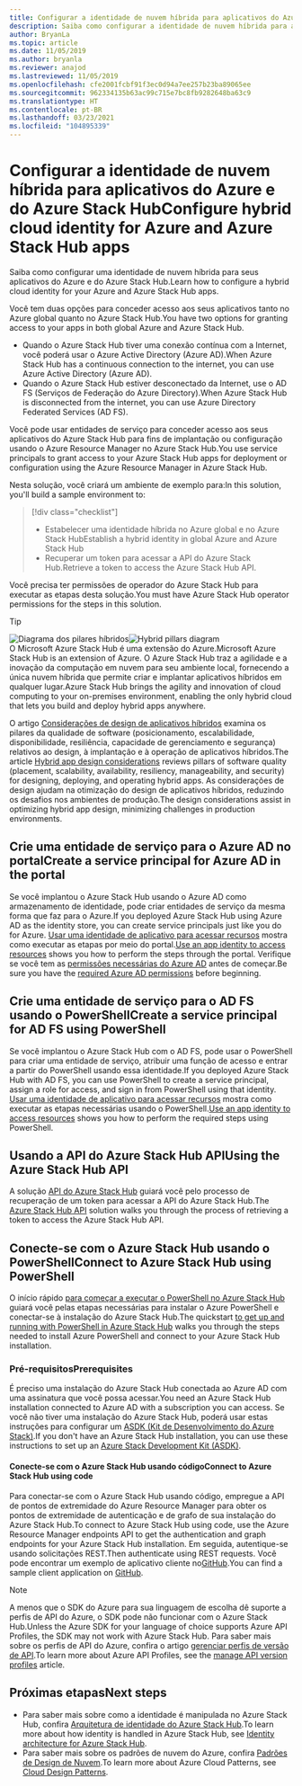 ```yaml
---
title: Configurar a identidade de nuvem híbrida para aplicativos do Azure e do Azure Stack Hub
description: Saiba como configurar a identidade de nuvem híbrida para aplicativos do Azure e do Azure Stack Hub.
author: BryanLa
ms.topic: article
ms.date: 11/05/2019
ms.author: bryanla
ms.reviewer: anajod
ms.lastreviewed: 11/05/2019
ms.openlocfilehash: cfe2001fcbf91f3ec0d94a7ee257b23ba89065ee
ms.sourcegitcommit: 962334135b63ac99c715e7bc8fb9282648ba63c9
ms.translationtype: HT
ms.contentlocale: pt-BR
ms.lasthandoff: 03/23/2021
ms.locfileid: "104895339"
---
```

# <a name="configure-hybrid-cloud-identity-for-azure-and-azure-stack-hub-apps"></a><span data-ttu-id="51cbd-103">Configurar a identidade de nuvem híbrida para aplicativos do Azure e do Azure Stack Hub</span><span class="sxs-lookup"><span data-stu-id="51cbd-103">Configure hybrid cloud identity for Azure and Azure Stack Hub apps</span></span>

<span data-ttu-id="51cbd-104">Saiba como configurar uma identidade de nuvem híbrida para seus aplicativos do Azure e do Azure Stack Hub.</span><span class="sxs-lookup"><span data-stu-id="51cbd-104">Learn how to configure a hybrid cloud identity for your Azure and Azure Stack Hub apps.</span></span>

<span data-ttu-id="51cbd-105">Você tem duas opções para conceder acesso aos seus aplicativos tanto no Azure global quanto no Azure Stack Hub.</span><span class="sxs-lookup"><span data-stu-id="51cbd-105">You have two options for granting access to your apps in both global Azure and Azure Stack Hub.</span></span>

 * <span data-ttu-id="51cbd-106">Quando o Azure Stack Hub tiver uma conexão contínua com a Internet, você poderá usar o Azure Active Directory (Azure AD).</span><span class="sxs-lookup"><span data-stu-id="51cbd-106">When Azure Stack Hub has a continuous connection to the internet, you can use Azure Active Directory (Azure AD).</span></span>
 * <span data-ttu-id="51cbd-107">Quando o Azure Stack Hub estiver desconectado da Internet, use o AD FS (Serviços de Federação do Azure Directory).</span><span class="sxs-lookup"><span data-stu-id="51cbd-107">When Azure Stack Hub is disconnected from the internet, you can use Azure Directory Federated Services (AD FS).</span></span>

<span data-ttu-id="51cbd-108">Você pode usar entidades de serviço para conceder acesso aos seus aplicativos do Azure Stack Hub para fins de implantação ou configuração usando o Azure Resource Manager no Azure Stack Hub.</span><span class="sxs-lookup"><span data-stu-id="51cbd-108">You use service principals to grant access to your Azure Stack Hub apps for deployment or configuration using the Azure Resource Manager in Azure Stack Hub.</span></span>

<span data-ttu-id="51cbd-109">Nesta solução, você criará um ambiente de exemplo para:</span><span class="sxs-lookup"><span data-stu-id="51cbd-109">In this solution, you'll build a sample environment to:</span></span>

> [!div class="checklist"]
> - <span data-ttu-id="51cbd-110">Estabelecer uma identidade híbrida no Azure global e no Azure Stack Hub</span><span class="sxs-lookup"><span data-stu-id="51cbd-110">Establish a hybrid identity in global Azure and Azure Stack Hub</span></span>
> - <span data-ttu-id="51cbd-111">Recuperar um token para acessar a API do Azure Stack Hub.</span><span class="sxs-lookup"><span data-stu-id="51cbd-111">Retrieve a token to access the Azure Stack Hub API.</span></span>

<span data-ttu-id="51cbd-112">Você precisa ter permissões de operador do Azure Stack Hub para executar as etapas desta solução.</span><span class="sxs-lookup"><span data-stu-id="51cbd-112">You must have Azure Stack Hub operator permissions for the steps in this solution.</span></span>

> [!Tip]  
> <span data-ttu-id="51cbd-113">![Diagrama dos pilares híbridos](./media/solution-deployment-guide-cross-cloud-scaling/hybrid-pillars.png)</span><span class="sxs-lookup"><span data-stu-id="51cbd-113">![Hybrid pillars diagram](./media/solution-deployment-guide-cross-cloud-scaling/hybrid-pillars.png)</span></span>  
> <span data-ttu-id="51cbd-114">O Microsoft Azure Stack Hub é uma extensão do Azure.</span><span class="sxs-lookup"><span data-stu-id="51cbd-114">Microsoft Azure Stack Hub is an extension of Azure.</span></span> <span data-ttu-id="51cbd-115">O Azure Stack Hub traz a agilidade e a inovação da computação em nuvem para seu ambiente local, fornecendo a única nuvem híbrida que permite criar e implantar aplicativos híbridos em qualquer lugar.</span><span class="sxs-lookup"><span data-stu-id="51cbd-115">Azure Stack Hub brings the agility and innovation of cloud computing to your on-premises environment, enabling the only hybrid cloud that lets you build and deploy hybrid apps anywhere.</span></span>  
> 
> <span data-ttu-id="51cbd-116">O artigo [Considerações de design de aplicativos híbridos](overview-app-design-considerations.md) examina os pilares da qualidade de software (posicionamento, escalabilidade, disponibilidade, resiliência, capacidade de gerenciamento e segurança) relativos ao design, à implantação e à operação de aplicativos híbridos.</span><span class="sxs-lookup"><span data-stu-id="51cbd-116">The article [Hybrid app design considerations](overview-app-design-considerations.md) reviews pillars of software quality (placement, scalability, availability, resiliency, manageability, and security) for designing, deploying, and operating hybrid apps.</span></span> <span data-ttu-id="51cbd-117">As considerações de design ajudam na otimização do design de aplicativos híbridos, reduzindo os desafios nos ambientes de produção.</span><span class="sxs-lookup"><span data-stu-id="51cbd-117">The design considerations assist in optimizing hybrid app design, minimizing challenges in production environments.</span></span>

## <a name="create-a-service-principal-for-azure-ad-in-the-portal"></a><span data-ttu-id="51cbd-118">Crie uma entidade de serviço para o Azure AD no portal</span><span class="sxs-lookup"><span data-stu-id="51cbd-118">Create a service principal for Azure AD in the portal</span></span>

<span data-ttu-id="51cbd-119">Se você implantou o Azure Stack Hub usando o Azure AD como armazenamento de identidade, pode criar entidades de serviço da mesma forma que faz para o Azure.</span><span class="sxs-lookup"><span data-stu-id="51cbd-119">If you deployed Azure Stack Hub using Azure AD as the identity store, you can create service principals just like you do for Azure.</span></span> <span data-ttu-id="51cbd-120">[Usar uma identidade de aplicativo para acessar recursos](/azure-stack/operator/azure-stack-create-service-principals#manage-an-azure-ad-app-identity) mostra como executar as etapas por meio do portal.</span><span class="sxs-lookup"><span data-stu-id="51cbd-120">[Use an app identity to access resources](/azure-stack/operator/azure-stack-create-service-principals#manage-an-azure-ad-app-identity) shows you how to perform the steps through the portal.</span></span> <span data-ttu-id="51cbd-121">Verifique se você tem as [permissões necessárias do Azure AD](/azure/azure-resource-manager/resource-group-create-service-principal-portal#required-permissions) antes de começar.</span><span class="sxs-lookup"><span data-stu-id="51cbd-121">Be sure you have the [required Azure AD permissions](/azure/azure-resource-manager/resource-group-create-service-principal-portal#required-permissions) before beginning.</span></span>

## <a name="create-a-service-principal-for-ad-fs-using-powershell"></a><span data-ttu-id="51cbd-122">Crie uma entidade de serviço para o AD FS usando o PowerShell</span><span class="sxs-lookup"><span data-stu-id="51cbd-122">Create a service principal for AD FS using PowerShell</span></span>

<span data-ttu-id="51cbd-123">Se você implantou o Azure Stack Hub com o AD FS, pode usar o PowerShell para criar uma entidade de serviço, atribuir uma função de acesso e entrar a partir do PowerShell usando essa identidade.</span><span class="sxs-lookup"><span data-stu-id="51cbd-123">If you deployed Azure Stack Hub with AD FS, you can use PowerShell to create a service principal, assign a role for access, and sign in from PowerShell using that identity.</span></span> <span data-ttu-id="51cbd-124">[Usar uma identidade de aplicativo para acessar recursos](/azure-stack/operator/azure-stack-create-service-principals#manage-an-ad-fs-app-identity) mostra como executar as etapas necessárias usando o PowerShell.</span><span class="sxs-lookup"><span data-stu-id="51cbd-124">[Use an app identity to access resources](/azure-stack/operator/azure-stack-create-service-principals#manage-an-ad-fs-app-identity) shows you how to perform the required steps using PowerShell.</span></span>

## <a name="using-the-azure-stack-hub-api"></a><span data-ttu-id="51cbd-125">Usando a API do Azure Stack Hub API</span><span class="sxs-lookup"><span data-stu-id="51cbd-125">Using the Azure Stack Hub API</span></span>

<span data-ttu-id="51cbd-126">A solução [API do Azure Stack Hub](/azure-stack/user/azure-stack-rest-api-use) guiará você pelo processo de recuperação de um token para acessar a API do Azure Stack Hub.</span><span class="sxs-lookup"><span data-stu-id="51cbd-126">The [Azure Stack Hub API](/azure-stack/user/azure-stack-rest-api-use)  solution walks you through the process of retrieving a token to access the Azure Stack Hub API.</span></span>

## <a name="connect-to-azure-stack-hub-using-powershell"></a><span data-ttu-id="51cbd-127">Conecte-se com o Azure Stack Hub usando o PowerShell</span><span class="sxs-lookup"><span data-stu-id="51cbd-127">Connect to Azure Stack Hub using PowerShell</span></span>

<span data-ttu-id="51cbd-128">O início rápido [para começar a executar o PowerShell no Azure Stack Hub](/azure-stack/operator/azure-stack-powershell-install) guiará você pelas etapas necessárias para instalar o Azure PowerShell e conectar-se à instalação do Azure Stack Hub.</span><span class="sxs-lookup"><span data-stu-id="51cbd-128">The quickstart [to get up and running with PowerShell in Azure Stack Hub](/azure-stack/operator/azure-stack-powershell-install) walks you through the steps needed to install Azure PowerShell and connect to your Azure Stack Hub installation.</span></span>

### <a name="prerequisites"></a><span data-ttu-id="51cbd-129">Pré-requisitos</span><span class="sxs-lookup"><span data-stu-id="51cbd-129">Prerequisites</span></span>

<span data-ttu-id="51cbd-130">É preciso uma instalação do Azure Stack Hub conectada ao Azure AD com uma assinatura que você possa acessar.</span><span class="sxs-lookup"><span data-stu-id="51cbd-130">You need an Azure Stack Hub installation connected to Azure AD with a subscription you can access.</span></span> <span data-ttu-id="51cbd-131">Se você não tiver uma instalação do Azure Stack Hub, poderá usar estas instruções para configurar um [ASDK (Kit de Desenvolvimento do Azure Stack)](/azure-stack/asdk/asdk-install).</span><span class="sxs-lookup"><span data-stu-id="51cbd-131">If you don't have an Azure Stack Hub installation, you can use these instructions to set up an [Azure Stack Development Kit (ASDK)](/azure-stack/asdk/asdk-install).</span></span>

#### <a name="connect-to-azure-stack-hub-using-code"></a><span data-ttu-id="51cbd-132">Conecte-se com o Azure Stack Hub usando código</span><span class="sxs-lookup"><span data-stu-id="51cbd-132">Connect to Azure Stack Hub using code</span></span>

<span data-ttu-id="51cbd-133">Para conectar-se com o Azure Stack Hub usando código, empregue a API de pontos de extremidade do Azure Resource Manager para obter os pontos de extremidade de autenticação e de grafo de sua instalação do Azure Stack Hub.</span><span class="sxs-lookup"><span data-stu-id="51cbd-133">To connect to Azure Stack Hub using code, use the Azure Resource Manager endpoints API to get the authentication and graph endpoints for your Azure Stack Hub installation.</span></span> <span data-ttu-id="51cbd-134">Em seguida, autentique-se usando solicitações REST.</span><span class="sxs-lookup"><span data-stu-id="51cbd-134">Then authenticate using REST requests.</span></span> <span data-ttu-id="51cbd-135">Você pode encontrar um exemplo de aplicativo cliente no[GitHub](https://github.com/shriramnat/HybridARMApplication).</span><span class="sxs-lookup"><span data-stu-id="51cbd-135">You can find a sample client application on [GitHub](https://github.com/shriramnat/HybridARMApplication).</span></span>

>[!Note]
><span data-ttu-id="51cbd-136">A menos que o SDK do Azure para sua linguagem de escolha dê suporte a perfis de API do Azure, o SDK pode não funcionar com o Azure Stack Hub.</span><span class="sxs-lookup"><span data-stu-id="51cbd-136">Unless the Azure SDK for your language of choice supports Azure API Profiles, the SDK may not work with Azure Stack Hub.</span></span> <span data-ttu-id="51cbd-137">Para saber mais sobre os perfis de API do Azure, confira o artigo [gerenciar perfis de versão de API](/azure-stack/user/azure-stack-version-profiles).</span><span class="sxs-lookup"><span data-stu-id="51cbd-137">To learn more about Azure API Profiles, see the [manage API version profiles](/azure-stack/user/azure-stack-version-profiles) article.</span></span>

## <a name="next-steps"></a><span data-ttu-id="51cbd-138">Próximas etapas</span><span class="sxs-lookup"><span data-stu-id="51cbd-138">Next steps</span></span>

- <span data-ttu-id="51cbd-139">Para saber mais sobre como a identidade é manipulada no Azure Stack Hub, confira [Arquitetura de identidade do Azure Stack Hub](/azure-stack/operator/azure-stack-identity-architecture).</span><span class="sxs-lookup"><span data-stu-id="51cbd-139">To learn more about how identity is handled in Azure Stack Hub, see [Identity architecture for Azure Stack Hub](/azure-stack/operator/azure-stack-identity-architecture).</span></span>
- <span data-ttu-id="51cbd-140">Para saber mais sobre os padrões de nuvem do Azure, confira [Padrões de Design de Nuvem](/azure/architecture/patterns).</span><span class="sxs-lookup"><span data-stu-id="51cbd-140">To learn more about Azure Cloud Patterns, see [Cloud Design Patterns](/azure/architecture/patterns).</span></span>
